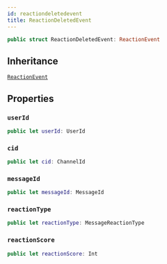 ```yaml
---
id: reactiondeletedevent 
title: ReactionDeletedEvent
--- 
```


``` swift
public struct ReactionDeletedEvent: ReactionEvent 
```

## Inheritance

[`ReactionEvent`](ReactionEvent)

## Properties

### `userId`

``` swift
public let userId: UserId
```

### `cid`

``` swift
public let cid: ChannelId
```

### `messageId`

``` swift
public let messageId: MessageId
```

### `reactionType`

``` swift
public let reactionType: MessageReactionType
```

### `reactionScore`

``` swift
public let reactionScore: Int
```
